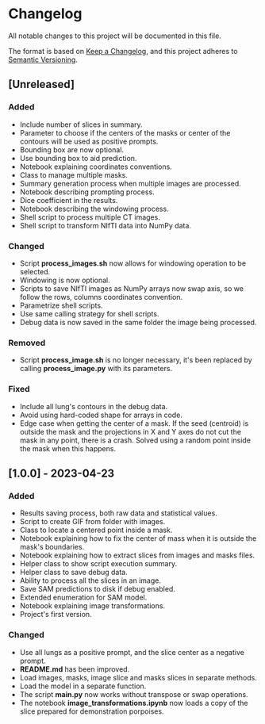 # Changelog

All notable changes to this project will be documented in this file.

The format is based on [Keep a Changelog](https://keepachangelog.com/en/1.0.0/), and this project adheres to [Semantic Versioning](https://semver.org/spec/v2.0.0.html).

## [Unreleased]

### Added

- Include number of slices in summary.
- Parameter to choose if the centers of the masks or center of the contours will be used as positive prompts.
- Bounding box are now optional.
- Use bounding box to aid prediction.
- Notebook explaining coordinates conventions.
- Class to manage multiple masks.
- Summary generation process when multiple images are processed.
- Notebook describing prompting process.
- Dice coefficient in the results.
- Notebook describing the windowing process.
- Shell script to process multiple CT images.
- Shell script to transform NIfTI data into NumPy data.

### Changed

- Script **process_images.sh** now allows for windowing operation to be selected.
- Windowing is now optional.
- Scripts to save NIfTI images as NumPy arrays now swap axis, so we follow the rows, columns coordinates convention.
- Parametrize shell scripts.
- Use same calling strategy for shell scripts.
- Debug data is now saved in the same folder the image being processed.

### Removed

- Script **process_image.sh** is no longer necessary, it's been replaced by calling **process_image.py** with its parameters.

### Fixed

- Include all lung's contours in the debug data.
- Avoid using hard-coded shape for arrays in code.
- Edge case when getting the center of a mask. If the seed (centroid) is outside the mask and the projections in X and Y axes do not cut the mask in any point, there is a crash. Solved using a random point inside the mask when this happens.

## [1.0.0] - 2023-04-23

### Added

- Results saving process, both raw data and statistical values.
- Script to create GIF from folder with images.
- Class to locate a centered point inside a mask.
- Notebook explaining how to fix the center of mass when it is outside the mask's boundaries.
- Notebook explaining how to extract slices from images and masks files.
- Helper class to show script execution summary.
- Helper class to save debug data.
- Ability to process all the slices in an image.
- Save SAM predictions to disk if debug enabled.
- Extended enumeration for SAM model.
- Notebook explaining image transformations.
- Project's first version.

### Changed

- Use all lungs as a positive prompt, and the slice center as a negative prompt.
- **README.md** has been improved.
- Load images, masks, image slice and masks slices in separate methods.
- Load the model in a separate function.
- The script **main.py** now works without transpose or swap operations.
- The notebook **image_transformations.ipynb** now loads a copy of the slice prepared for demonstration porpoises.
